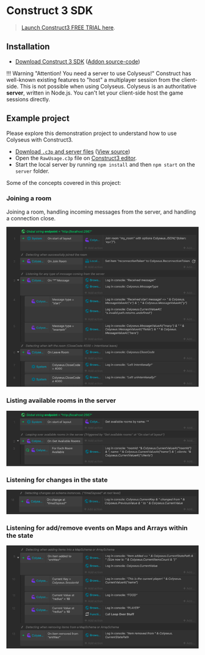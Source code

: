 # Construct 3 SDK

> [Launch Construct3 FREE TRIAL here](https://www.construct.net/a/429195?t=construct3freetrial).

## Installation

- [Download Construct 3 SDK](https://www.construct.net/en/make-games/addons/111/colyseus-multiplayer-sdk) ([Addon source-code](https://github.com/colyseus/colyseus-construct3))

!!! Warning "Attention! You need a server to use Colyseus!"
    Construct has well-known existing features to "host" a multiplayer session from the client-side. This is not possible when using Colyseus. Colyseus is an authoritative **server**, written in Node.js. You can't let your client-side host the game sessions directly.

## Example project

Please explore this demonstration project to understand how to use Colyseus with Construct3.

- [Download `.c3p` and server files](https://github.com/colyseus/construct3-demo/archive/refs/heads/master.zip) ([View source](https://github.com/colyseus/construct3-demo))
- Open the `RawUsage.c3p` file on [Construct3 editor](https://www.construct.net/a/429195?t=construct3).
- Start the local server by running `npm install` and then `npm start` on the `server` folder.

Some of the concepts covered in this project:

### Joining a room

Joining a room, handling incoming messages from the server, and handling a connection close.

![](./construct3/join-room-handle-messages.png)

### Listing available rooms in the server

![](./construct3/matchmaking-rooms-available.png)

### Listening for changes in the state

![](./construct3/state-change.png)

### Listening for add/remove events on Maps and Arrays within the state

![](./construct3/state-items-add-or-remove.png)
